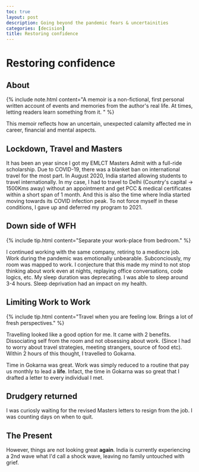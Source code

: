 ```yaml
---
toc: true
layout: post
description: Going beyond the pandemic fears & uncertainities
categories: [decision]
title: Restoring confidence
---
```


# Restoring confidence

## About 

{% include note.html content="A memoir is a non-fictional, first personal written account of events and memories from the author's real life. At times, letting readers learn something from it.
" %}

This memoir reflects how an uncertain, unexpected calamity affected me in career, financial and mental aspects.

## Lockdown, Travel and Masters

It has been an year since I got my EMLCT Masters Admit with a full-ride scholarship. Due to COVID-19, there was a blanket ban on international travel for the most part. In August 2020, India started allowing students to travel internationally. In my case, I had to travel to Delhi (Country's capital -> 1500Kms away) without an appointment and get PCC & medical certificates within a short span of 1 month. And this is also the time where India started moving towards its COVID infection peak. To not force myself in these conditions, I gave up and deferred my program to 2021.

## Down side of WFH

{% include tip.html content="Separate your work-place from bedroom." %}
<!-- Had a tough time dealing with toxicity & incompetence at work. -->

I continued working with the same company, retiring to a mediocre job. Work during the pandemic was emotionally unbearable. Subconciously, my room was mapped to work. I conjecture that this made my mind to not stop thinking about work even at nights, replaying office conversations, code logics, etc. My sleep duration was deprecating. I was able to sleep around 3-4 hours. Sleep deprivation had an impact on my health.

## Limiting Work to Work

{% include tip.html content="Travel when you are feeling low. Brings a lot of fresh perspectives." %}

Travelling looked like a good option for me. It came with 2 benefits. Dissociating self from the room and not obsessing about work. (Since I had to worry about travel strategies, meeting strangers, source of food etc). Within 2 hours of this thought, I travelled to Gokarna.

Time in Gokarna was great. Work was simply reduced to a routine that pay us monthly to lead a __life__. Infact, the time in Gokarna was so great that I drafted a letter to every individual I met.

## Drudgery returned

I was curiosly waiting for the revised Masters letters to resign from the job. I was counting days on when to quit. 

## The Present

However, things are not looking great __again__. India is currently experiencing a 2nd wave what I'd call a shock wave, leaving no family untouched with grief.
